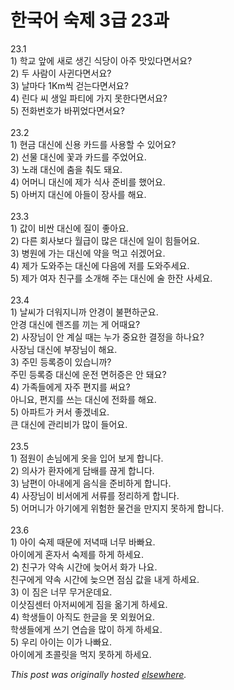 # 한국어 숙제 3급 23과

<p>23.1<br>1) 학교 앞에 새로 생긴 식당이 아주 맛있다면서요?<br>2) 두 사람이 사귄다면서요?<br>3) 날마다 1Km씩 걷는다면서요?<br>4) 린다 씨 생일 파티에 가지 못한다면서요?<br>5) 전화번호가 바뀌었다면서요?<br><br>23.2<br>1) 현금 대신에 신용 카드를 사용할 수 있어요?<br>2) 선물 대신에 꽃과 카드를 주었어요.<br>3) 노래 대신에 춤을 춰도 돼요.<br>4) 어머니 대신에 제가 식사 준비를 했어요.<br>5) 아버지 대신에 아들이 장사를 해요.<br><br>23.3<br>1) 값이 비싼 대신에 질이 좋아요.<br>2) 다른 회사보다 월급이 많은 대신에 일이 힘들어요.<br>3) 병원에 가는 대신에 약을 먹고 쉬겠어요.<br>4) 제가 도와주는 대신에 다음에 저를 도와주세요.<br>5) 제가 여자 친구를 소개해 주는 대신에 술 한잔 사세요.<br><br>23.4<br>1) 날씨가 더워지니까 안경이 불편하군요.<br>안경 대신에 렌즈를 끼는 게 어때요?<br>2) 사장님이 안 계실 때는 누가 중요한 결정을 하나요?<br>사장님 대신에 부장님이 해요.<br>3) 주민 등록증이 있습니까?<br>주민 등록증 대신에 운전 면허증은 안 돼요?<br>4) 가족들에게 자주 편지를 써요?<br>아니요, 편지를 쓰는 대신에 전화를 해요.<br>5) 아파트가 커서 좋겠네요.<br>큰 대신에 관리비가 많이 들어요.<br><br>23.5<br>1) 점원이 손님에게 옷을 입어 보게 합니다.<br>2) 의사가 환자에게 담배를 끊게 합니다.<br>3) 남편이 아내에게 음식을 준비하게 합니다.<br>4) 사장님이 비서에게 서류를 정리하게 합니다.<br>5) 어머니가 아기에게 위험한 물건을 만지지 못하게 합니다.<br><br>23.6<br>1) 아이 숙제 때문에 저녁때 너무 바빠요.<br>아이에게 혼자서 숙제를 하게 하세요.<br>2) 친구가 약속 시간에 늦어서 화가 나요.<br>친구에게 약속 시간에 늦으면 점심 값을 내게 하세요.<br>3) 이 짐은 너무 무거운데요.<br>이삿짐센터 아저씨에게 짐을 옮기게 하세요.<br>4) 학생들이 아직도 한글을 못 외웠어요.<br>학생들에게 쓰기 연습을 많이 하게 하세요.<br>5) 우리 아이는 이가 나빠요.<br>아이에게 초콜릿을 먹지 못하게 하세요.</p>


*This post was originally hosted [elsewhere](http://planspace.blogspot.com/2009/05/3-23.html).*

